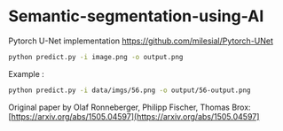 # Semantic-segmentation-using-AI

Pytorch U-Net implementation https://github.com/milesial/Pytorch-UNet

```bash
python predict.py -i image.png -o output.png
```

Example : 

```bash
python predict.py -i data/imgs/56.png -o output/56-output.png

```

Original paper by Olaf Ronneberger, Philipp Fischer, Thomas Brox: [https://arxiv.org/abs/1505.04597](https://arxiv.org/abs/1505.04597]

